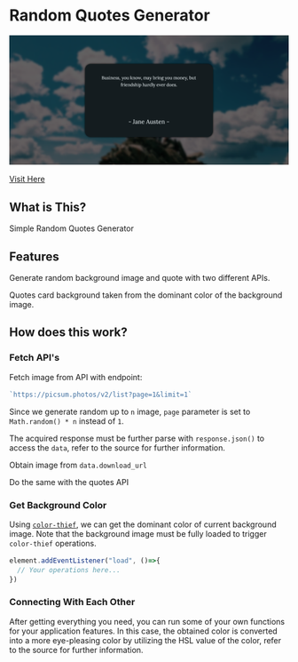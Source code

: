 # Random Quotes Generator

![Quicklook](./design/Screenshot%202024-01-20%20172417.png)

[Visit Here]()

## What is This?

Simple Random Quotes Generator

## Features

Generate random background image and quote with two different APIs.

Quotes card background taken from the dominant color of the background image.

## How does this work?

### Fetch API's

Fetch image from API with endpoint:

```js
`https://picsum.photos/v2/list?page=1&limit=1`
```

Since we generate random up to `n` image, `page` parameter is set to `Math.random() * n` instead of `1`.

The acquired response must be further parse with `response.json()` to access the `data`, refer to the source for further information.

Obtain image from `data.download_url`

Do the same with the quotes API

### Get Background Color

Using [`color-thief`](https://github.com/lokesh/color-thief), we can get the dominant color of current background image. Note that the background image must be fully loaded to trigger `color-thief` operations.

```js
element.addEventListener("load", ()=>{
  // Your operations here...
})
```

### Connecting With Each Other

After getting everything you need, you can run some of your own functions for your application features. In this case, the obtained color is converted into a more eye-pleasing color by utilizing the HSL value of the color,  refer to the source for further information.